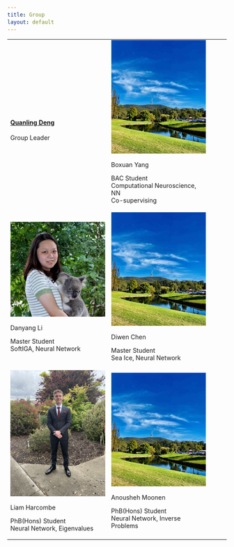```yaml
---
title: Group
layout: default
---
```



<table class="fixed">
  <col width="200"/>
  <col width="200"/>
  <col width="200"/>
  <tr>
    <td> <!-- Quanling Deng -->
        <div class="card" style="width: 13.6rem;">
          <a href="https://quanlingdeng.github.io/" title="" class="card-image hover-overlay" target="_blank">
          <img src="images/QuanlingDeng.jpg" alt="" class="img-responsive">
          </a>  
          <div class="card-text">
            <!-- <p>Quanling Deng</p> --->
            <h4><a href="https://quanlingdeng.github.io/" target="_blank">Quanling Deng</a></h4>
            <div class="card-desription">
              <p>Group Leader</p>
            </div>
          </div>
        </div>
    </td>
    <td> <!-- Boxuan Yang -->
        <div class="card" style="width: 13.6rem;">
          <a href="" title="" class="card-image hover-overlay" target="_blank">
          <img src="images/anu.jpg" alt="" class="img-responsive">
          </a>  
          <div class="card-text">
            <p>Boxuan Yang</p>
            <!-- <h4><a href="" target="_blank">Boxuan Yang</a></h4> -->
            <div class="card-desription">
              <p>BAC Student <br> Computational Neuroscience, NN <br> Co-supervising </p>
            </div>
          </div>
        </div>
    </td>
 </tr>
  
 <tr>
    <td> <!-- Danyang Li -->
        <div class="card" style="width: 13.6rem;">
          <a href="" title="" class="card-image hover-overlay" target="_blank">
          <img src="images/Li.jpg" alt="" class="img-responsive">
          </a>  
          <div class="card-text">
            <p>Danyang Li</p>
            <!-- <h4><a href="" target="_blank">Danyang Li</a></h4> -->
            <div class="card-desription">
              <p>Master Student <br> SoftIGA, Neural Network </p>
            </div>
          </div>
        </div>
    </td>
    <td> <!-- Diwen Chen -->
        <div class="card" style="width: 13.6rem;">
          <a href="" title="" class="card-image hover-overlay" target="_blank">
          <img src="images/anu.jpg" alt="" class="img-responsive">
          </a>  
          <div class="card-text">
            <p>Diwen Chen</p>
            <!-- <h4><a href="" target="_blank">Diwen Chen</a></h4> -->
            <div class="card-desription">
              <p>Master Student <br> Sea Ice, Neural Network </p>
            </div>
          </div>
        </div>
    </td>
 </tr>
 
  <tr>
    <td> <!-- Liam Harcombe -->
        <div class="card" style="width: 13.6rem;">
          <a href="" title="" class="card-image hover-overlay" target="_blank">
          <img src="images/lh.jpg" alt="" class="img-responsive">
          </a>  
          <div class="card-text">
            <p>Liam Harcombe</p>
            <!-- <h4><a href="" target="_blank">Liam Harcombe</a></h4> -->
            <div class="card-desription">
              <p>PhB(Hons) Student <br> Neural Network, Eigenvalues </p>
            </div>
          </div>
        </div>
    </td>
    <td> <!-- Anousheh Moonen -->
        <div class="card" style="width: 13.6rem;">
          <a href="" title="" class="card-image hover-overlay" target="_blank">
          <img src="images/anu.jpg" alt="" class="img-responsive">
          </a>  
          <div class="card-text">
            <p>Anousheh Moonen</p>
            <!-- <h4><a href="" target="_blank">Anousheh Moonen</a></h4> -->
            <div class="card-desription">
              <p>PhB(Hons) Student <br> Neural Network, Inverse Problems </p>
            </div>
          </div>
        </div>
    </td>
 </tr> 
</table> 
